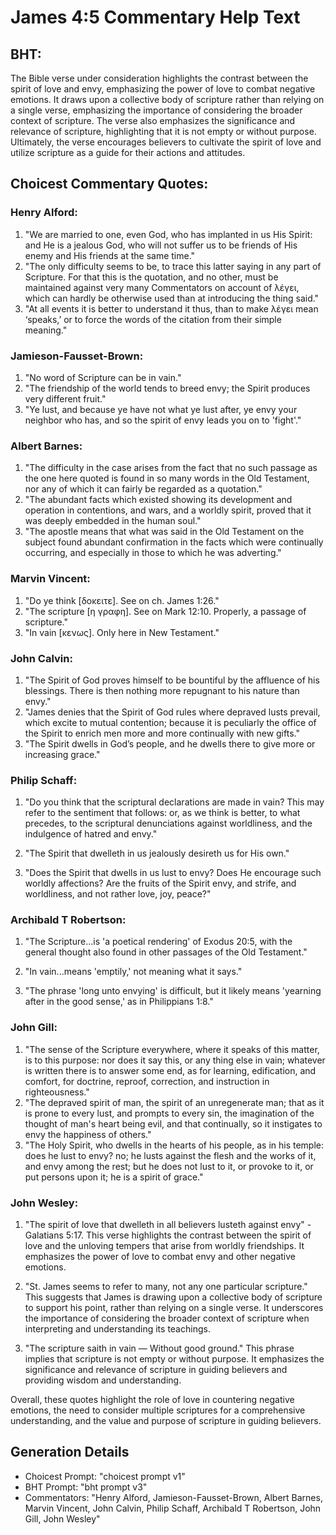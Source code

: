 # James 4:5 Commentary Help Text

## BHT:
The Bible verse under consideration highlights the contrast between the spirit of love and envy, emphasizing the power of love to combat negative emotions. It draws upon a collective body of scripture rather than relying on a single verse, emphasizing the importance of considering the broader context of scripture. The verse also emphasizes the significance and relevance of scripture, highlighting that it is not empty or without purpose. Ultimately, the verse encourages believers to cultivate the spirit of love and utilize scripture as a guide for their actions and attitudes.

## Choicest Commentary Quotes:
### Henry Alford:
1. "We are married to one, even God, who has implanted in us His Spirit: and He is a jealous God, who will not suffer us to be friends of His enemy and His friends at the same time."
2. "The only difficulty seems to be, to trace this latter saying in any part of Scripture. For that this is the quotation, and no other, must be maintained against very many Commentators on account of λέγει, which can hardly be otherwise used than at introducing the thing said."
3. "At all events it is better to understand it thus, than to make λέγει mean ‘speaks,’ or to force the words of the citation from their simple meaning."

### Jamieson-Fausset-Brown:
1. "No word of Scripture can be in vain."
2. "The friendship of the world tends to breed envy; the Spirit produces very different fruit."
3. "Ye lust, and because ye have not what ye lust after, ye envy your neighbor who has, and so the spirit of envy leads you on to 'fight'."

### Albert Barnes:
1. "The difficulty in the case arises from the fact that no such passage as the one here quoted is found in so many words in the Old Testament, nor any of which it can fairly be regarded as a quotation."
2. "The abundant facts which existed showing its development and operation in contentions, and wars, and a worldly spirit, proved that it was deeply embedded in the human soul."
3. "The apostle means that what was said in the Old Testament on the subject found abundant confirmation in the facts which were continually occurring, and especially in those to which he was adverting."

### Marvin Vincent:
1. "Do ye think [δοκειτε]. See on ch. James 1:26." 
2. "The scripture [η γραφη]. See on Mark 12:10. Properly, a passage of scripture." 
3. "In vain [κενως]. Only here in New Testament."

### John Calvin:
1. "The Spirit of God proves himself to be bountiful by the affluence of his blessings. There is then nothing more repugnant to his nature than envy." 
2. "James denies that the Spirit of God rules where depraved lusts prevail, which excite to mutual contention; because it is peculiarly the office of the Spirit to enrich men more and more continually with new gifts." 
3. "The Spirit dwells in God’s people, and he dwells there to give more or increasing grace."

### Philip Schaff:
1. "Do you think that the scriptural declarations are made in vain? This may refer to the sentiment that follows: or, as we think is better, to what precedes, to the scriptural denunciations against worldliness, and the indulgence of hatred and envy."

2. "The Spirit that dwelleth in us jealously desireth us for His own."

3. "Does the Spirit that dwells in us lust to envy? Does He encourage such worldly affections? Are the fruits of the Spirit envy, and strife, and worldliness, and not rather love, joy, peace?"

### Archibald T Robertson:
1. "The Scripture...is 'a poetical rendering' of Exodus 20:5, with the general thought also found in other passages of the Old Testament." 

2. "In vain...means 'emptily,' not meaning what it says."

3. "The phrase 'long unto envying' is difficult, but it likely means 'yearning after in the good sense,' as in Philippians 1:8."

### John Gill:
1. "The sense of the Scripture everywhere, where it speaks of this matter, is to this purpose: nor does it say this, or any thing else in vain; whatever is written there is to answer some end, as for learning, edification, and comfort, for doctrine, reproof, correction, and instruction in righteousness."
2. "The depraved spirit of man, the spirit of an unregenerate man; that as it is prone to every lust, and prompts to every sin, the imagination of the thought of man's heart being evil, and that continually, so it instigates to envy the happiness of others."
3. "The Holy Spirit, who dwells in the hearts of his people, as in his temple: does he lust to envy? no; he lusts against the flesh and the works of it, and envy among the rest; but he does not lust to it, or provoke to it, or put persons upon it; he is a spirit of grace."

### John Wesley:
1. "The spirit of love that dwelleth in all believers lusteth against envy" - Galatians 5:17. This verse highlights the contrast between the spirit of love and the unloving tempers that arise from worldly friendships. It emphasizes the power of love to combat envy and other negative emotions.

2. "St. James seems to refer to many, not any one particular scripture." This suggests that James is drawing upon a collective body of scripture to support his point, rather than relying on a single verse. It underscores the importance of considering the broader context of scripture when interpreting and understanding its teachings.

3. "The scripture saith in vain — Without good ground." This phrase implies that scripture is not empty or without purpose. It emphasizes the significance and relevance of scripture in guiding believers and providing wisdom and understanding.

Overall, these quotes highlight the role of love in countering negative emotions, the need to consider multiple scriptures for a comprehensive understanding, and the value and purpose of scripture in guiding believers.


## Generation Details
- Choicest Prompt: "choicest prompt v1"
- BHT Prompt: "bht prompt v3"
- Commentators: "Henry Alford, Jamieson-Fausset-Brown, Albert Barnes, Marvin Vincent, John Calvin, Philip Schaff, Archibald T Robertson, John Gill, John Wesley"

